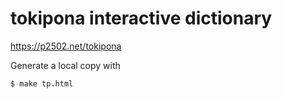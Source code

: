 # tokipona interactive dictionary

<https://p2502.net/tokipona>


Generate a local copy with

```sh
$ make tp.html
```
